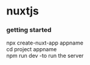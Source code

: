 # nuxtjs

### getting started
npx create-nuxt-app appname
<br>
cd project appname
<br>
npm run dev -to run the server
